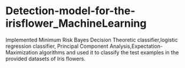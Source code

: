 # Detection-model-for-the-irisflower_MachineLearning

Implemented Minimum Risk Bayes Decision Theoretic classifier,logistic regression classifier, Principal Component Analysis,Expectation-Maximization algorithms and used it to classify the test examples in the provided datasets of Iris flowers.
